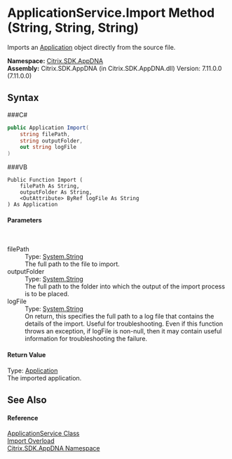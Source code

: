 # ApplicationService.Import Method (String, String, String)
 

Imports an <a href="T_Citrix_SDK_AppDNA_Application">Application</a> object directly from the source file.

**Namespace:**&nbsp;<a href="N_Citrix_SDK_AppDNA">Citrix.SDK.AppDNA</a><br />**Assembly:**&nbsp;Citrix.SDK.AppDNA (in Citrix.SDK.AppDNA.dll) Version: 7.11.0.0 (7.11.0.0)

## Syntax

###C#
```csharp
public Application Import(
	string filePath,
	string outputFolder,
	out string logFile
)
```

###VB
```vbnet
Public Function Import ( 
	filePath As String,
	outputFolder As String,
	<OutAttribute> ByRef logFile As String
) As Application
```


#### Parameters
&nbsp;<dl><dt>filePath</dt><dd>Type: <a href="http://msdn2.microsoft.com/en-us/library/s1wwdcbf" target="_blank">System.String</a><br />The full path to the file to import.</dd><dt>outputFolder</dt><dd>Type: <a href="http://msdn2.microsoft.com/en-us/library/s1wwdcbf" target="_blank">System.String</a><br />The full path to the folder into which the output of the import process is to be placed.</dd><dt>logFile</dt><dd>Type: <a href="http://msdn2.microsoft.com/en-us/library/s1wwdcbf" target="_blank">System.String</a><br />On return, this specifies the full path to a log file that contains the details of the import. Useful for troubleshooting. Even if this function throws an exception, if logFile is non-null, then it may contain useful information for troubleshooting the failure.</dd></dl>

#### Return Value
Type: <a href="T_Citrix_SDK_AppDNA_Application">Application</a><br />The imported application.

## See Also


#### Reference
<a href="T_Citrix_SDK_AppDNA_ApplicationService">ApplicationService Class</a><br /><a href="Overload_Citrix_SDK_AppDNA_ApplicationService_Import">Import Overload</a><br /><a href="N_Citrix_SDK_AppDNA">Citrix.SDK.AppDNA Namespace</a><br />